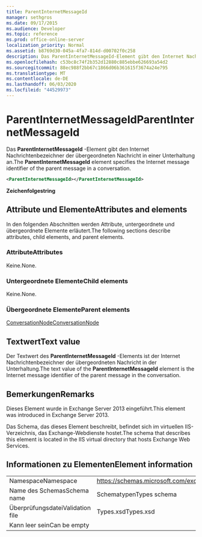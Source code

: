 ```yaml
---
title: ParentInternetMessageId
manager: sethgros
ms.date: 09/17/2015
ms.audience: Developer
ms.topic: reference
ms.prod: office-online-server
localization_priority: Normal
ms.assetid: b8769d30-045a-4fa7-814d-d00702f0c258
description: Das ParentInternetMessageId-Element gibt den Internet Nachrichtenbezeichner der übergeordneten Nachricht in einer Unterhaltung an.
ms.openlocfilehash: c53bc8c74f2b352d12880c885ebbe626693a54d2
ms.sourcegitcommit: 88ec988f2bb67c1866d06b361615f3674a24e795
ms.translationtype: MT
ms.contentlocale: de-DE
ms.lasthandoff: 06/03/2020
ms.locfileid: "44529973"
---
```

# <a name="parentinternetmessageid"></a><span data-ttu-id="8bce7-103">ParentInternetMessageId</span><span class="sxs-lookup"><span data-stu-id="8bce7-103">ParentInternetMessageId</span></span>

<span data-ttu-id="8bce7-104">Das **ParentInternetMessageId** -Element gibt den Internet Nachrichtenbezeichner der übergeordneten Nachricht in einer Unterhaltung an.</span><span class="sxs-lookup"><span data-stu-id="8bce7-104">The **ParentInternetMessageId** element specifies the Internet message identifier of the parent message in a conversation.</span></span> 
  
```XML
<ParentInternetMessageId></ParentInternetMessageId>
```

<span data-ttu-id="8bce7-105">**Zeichenfolge**</span><span class="sxs-lookup"><span data-stu-id="8bce7-105">**string**</span></span>

## <a name="attributes-and-elements"></a><span data-ttu-id="8bce7-106">Attribute und Elemente</span><span class="sxs-lookup"><span data-stu-id="8bce7-106">Attributes and elements</span></span>

<span data-ttu-id="8bce7-107">In den folgenden Abschnitten werden Attribute, untergeordnete und übergeordnete Elemente erläutert.</span><span class="sxs-lookup"><span data-stu-id="8bce7-107">The following sections describe attributes, child elements, and parent elements.</span></span>
  
### <a name="attributes"></a><span data-ttu-id="8bce7-108">Attribute</span><span class="sxs-lookup"><span data-stu-id="8bce7-108">Attributes</span></span>

<span data-ttu-id="8bce7-109">Keine.</span><span class="sxs-lookup"><span data-stu-id="8bce7-109">None.</span></span>
  
### <a name="child-elements"></a><span data-ttu-id="8bce7-110">Untergeordnete Elemente</span><span class="sxs-lookup"><span data-stu-id="8bce7-110">Child elements</span></span>

<span data-ttu-id="8bce7-111">Keine.</span><span class="sxs-lookup"><span data-stu-id="8bce7-111">None.</span></span>
  
### <a name="parent-elements"></a><span data-ttu-id="8bce7-112">Übergeordnete Elemente</span><span class="sxs-lookup"><span data-stu-id="8bce7-112">Parent elements</span></span>

[<span data-ttu-id="8bce7-113">ConversationNode</span><span class="sxs-lookup"><span data-stu-id="8bce7-113">ConversationNode</span></span>](conversationnode.md)
  
## <a name="text-value"></a><span data-ttu-id="8bce7-114">Textwert</span><span class="sxs-lookup"><span data-stu-id="8bce7-114">Text value</span></span>

<span data-ttu-id="8bce7-115">Der Textwert des **ParentInternetMessageId** -Elements ist der Internet Nachrichtenbezeichner der übergeordneten Nachricht in der Unterhaltung.</span><span class="sxs-lookup"><span data-stu-id="8bce7-115">The text value of the **ParentInternetMessageId** element is the Internet message identifier of the parent message in the conversation.</span></span> 
  
## <a name="remarks"></a><span data-ttu-id="8bce7-116">Bemerkungen</span><span class="sxs-lookup"><span data-stu-id="8bce7-116">Remarks</span></span>

<span data-ttu-id="8bce7-117">Dieses Element wurde in Exchange Server 2013 eingeführt.</span><span class="sxs-lookup"><span data-stu-id="8bce7-117">This element was introduced in Exchange Server 2013.</span></span>
  
<span data-ttu-id="8bce7-118">Das Schema, das dieses Element beschreibt, befindet sich im virtuellen IIS-Verzeichnis, das Exchange-Webdienste hostet.</span><span class="sxs-lookup"><span data-stu-id="8bce7-118">The schema that describes this element is located in the IIS virtual directory that hosts Exchange Web Services.</span></span>
  
## <a name="element-information"></a><span data-ttu-id="8bce7-119">Informationen zu Elementen</span><span class="sxs-lookup"><span data-stu-id="8bce7-119">Element information</span></span>

|||
|:-----|:-----|
|<span data-ttu-id="8bce7-120">Namespace</span><span class="sxs-lookup"><span data-stu-id="8bce7-120">Namespace</span></span>  <br/> |https://schemas.microsoft.com/exchange/services/2006/types  <br/> |
|<span data-ttu-id="8bce7-121">Name des Schemas</span><span class="sxs-lookup"><span data-stu-id="8bce7-121">Schema name</span></span>  <br/> |<span data-ttu-id="8bce7-122">Schematypen</span><span class="sxs-lookup"><span data-stu-id="8bce7-122">Types schema</span></span>  <br/> |
|<span data-ttu-id="8bce7-123">Überprüfungsdatei</span><span class="sxs-lookup"><span data-stu-id="8bce7-123">Validation file</span></span>  <br/> |<span data-ttu-id="8bce7-124">Types.xsd</span><span class="sxs-lookup"><span data-stu-id="8bce7-124">Types.xsd</span></span>  <br/> |
|<span data-ttu-id="8bce7-125">Kann leer sein</span><span class="sxs-lookup"><span data-stu-id="8bce7-125">Can be empty</span></span>  <br/> ||
   

